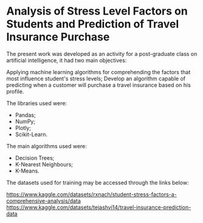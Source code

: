 # Analysis of Stress Level Factors on Students and Prediction of Travel Insurance Purchase

The present work was developed as an activity for a post-graduate class on artificial intelligence, it had two main objectives:

Applying machine learning algorithms for comprehending the factors that most influence student's stress levels;
Develop an algorithm capable of predicting when a customer will purchase a travel insurance based on his profile.

The libraries used were:
- Pandas;
- NumPy;
- Plotly;
- Scikit-Learn.

The main algorithms used were:
- Decision Trees;
- K-Nearest Neighbours;
- K-Means.

The datasets used for training may be accessed through the links below:

https://www.kaggle.com/datasets/rxnach/student-stress-factors-a-comprehensive-analysis/data
https://www.kaggle.com/datasets/tejashvi14/travel-insurance-prediction-data
